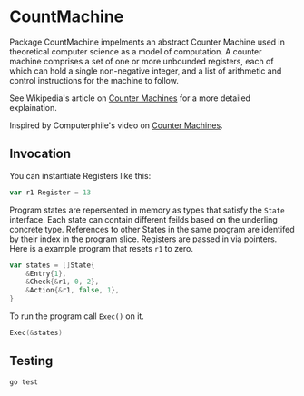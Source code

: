 # CountMachine

Package CountMachine impelments an abstract Counter Machine used in theoretical computer science as a model of computation. A counter machine comprises a set of one or more unbounded registers, each of which can hold a single non-negative integer, and a list of arithmetic and control instructions for the machine to follow.

See Wikipedia's article on [Counter Machines](https://en.wikipedia.org/wiki/Counter_machine) for a more detailed explaination.

Inspired by Computerphile's video on [Counter Machines](https://www.youtube.com/watch?v=PXN7jTNGQIw).

## Invocation

You can instantiate Registers like this:

```go
var r1 Register = 13
```

Program states are repersented in memory as types that satisfy the `State` interface. Each state can contain different feilds based on the underling concrete type. References to other States in the same program are identifed by their index in the program slice. Registers are passed in via pointers. Here is a example program that resets `r1` to zero.

```go
var states = []State{
	&Entry{1},
	&Check{&r1, 0, 2},
	&Action{&r1, false, 1},
}
```

To run the program call `Exec()` on it.

```go
Exec(&states)
```

## Testing

```sh
go test
```
